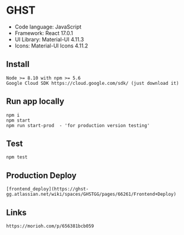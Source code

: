 # GHST
- Code language: JavaScript
- Framework: React 17.0.1
- UI Library: Material-UI 4.11.3
- Icons: Material-UI Icons 4.11.2

## Install
    Node >= 8.10 with npm >= 5.6
    Google Cloud SDK https://cloud.google.com/sdk/ (just download it)

## Run app locally
    npm i
    npm start
    npm run start-prod  - 'for production version testing'

## Test
    npm test

## Production Deploy
    [frontend_deploy](https://ghst-gg.atlassian.net/wiki/spaces/GHSTGG/pages/66261/Frontend+Deploy)

## Links
    https://morioh.com/p/656381bcb059